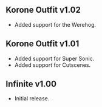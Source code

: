 ## Korone Outfit v1.02
- Added support for the Werehog.

## Korone Outfit v1.01
- Added support for Super Sonic.
- Added support for Cutscenes.

## Infinite v1.00
- Initial release.
